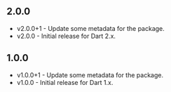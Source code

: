## 2.0.0

* v2.0.0+1 - Update some metadata for the package.
* v2.0.0 - Initial release for Dart 2.x.

## 1.0.0

* v1.0.0+1 - Update some metadata for the package.
* v1.0.0 - Initial release for Dart 1.x.